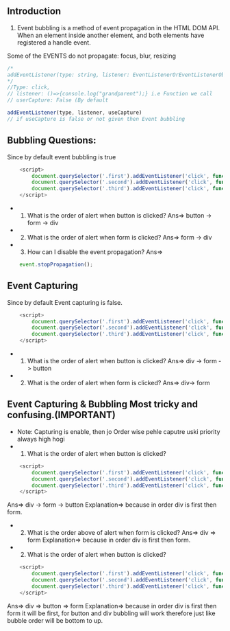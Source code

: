## Introduction

1. Event bubbling is a method of event propagation in the HTML DOM API. When an element inside another element, 
and both elements have registered a handle event.

Some of the EVENTS do not propagate: focus, blur, resizing

```js
/* 
addEventListener(type: string, listener: EventListenerOrEventListenerObject, options?: boolean | AddEventListenerOptions): void
*/
//Type: click,
// listener: ()=>{console.log("grandparent");} i.e Function we call
// userCapture: False (By default

addEventListener(type, listener, useCapture)
// if useCapture is false or not given then Event bubbling
```
## Bubbling Questions:
Since by default event bubbling is true
```js
    <script>
        document.querySelector('.first').addEventListener('click', function () { alert('div') });
        document.querySelector('.second').addEventListener('click', function () { alert('form')});
        document.querySelector('.third').addEventListener('click', function () { alert('button')});
    </script>
```
- 1.  What is the order of alert when button is clicked?
Ans=> button -> form -> div

- 2.  What is the order of alert when form is clicked?
Ans=> form -> div

- 3.  How can I disable the event propagation?
Ans=> 
```js
    event.stopPropagation();
 ```

## Event Capturing
Since by default Event capturing is false.
```js
    <script>
        document.querySelector('.first').addEventListener('click', function () { alert('div') }, { capture: true });
        document.querySelector('.second').addEventListener('click', function () { alert('form')}, { capture: true });
        document.querySelector('.third').addEventListener('click', function () { alert('button')},, { capture: true });
    </script>
```
- 1.  What is the order of alert when button is clicked?
Ans=> div -> form -> button

- 2.  What is the order of alert when form is clicked?
Ans=>  div-> form


## Event Capturing & Bubbling Most tricky and confusing.(IMPORTANT)
- Note: Capturing is enable, then jo Order wise pehle caputre uski priority always high hogi
- 1.  What is the order of alert when button is clicked?
```js
    <script>
        document.querySelector('.first').addEventListener('click', function () { alert('div') }, { capture: true });
        document.querySelector('.second').addEventListener('click', function () { alert('form')}, { capture: true });
        document.querySelector('.third').addEventListener('click', function () { alert('button')}, { capture: false });
    </script>
```
Ans=> div -> form -> button
Explanation=> because in order div is first then form.

- 2.  What is the order above of alert when form is clicked?
Ans=> div => form
Explanation=> because in order div is first then form.

- 2.  What is the order of alert when button is clicked?
```js
    <script>
        document.querySelector('.first').addEventListener('click', function () { alert('div') }, { capture: true });
        document.querySelector('.second').addEventListener('click', function () { alert('form')}, { capture: false });
        document.querySelector('.third').addEventListener('click', function () { alert('button')}, { capture: false });
    </script>
```
Ans=> div => button => form
Explanation=> because in order div is first then form it will be first, for button and div bubbling will work therefore
just like bubble order will be bottom to up.